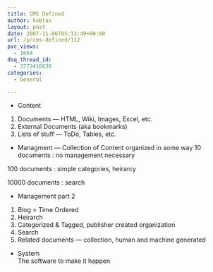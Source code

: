 ```yaml
---
title: CMS Defined
author: koblas
layout: post
date: 2007-11-06T05:13:49+00:00
url: /p/cms-defined/112
pvc_views:
  - 1664
dsq_thread_id:
  - 3772416638
categories:
  - General

---
```

  * Content
  1. Documents &#8212; HTML, Wiki, Images, Excel, etc. 
  2. External Documents (aka bookmarks) 
  3. Lists of stuff &#8212; ToDo, Tables, etc. 

  * Managment &#8212; Collection of Content organized in some way
10 documents
:   no management necessary 

100 documents
:   simple categories, heirarcy 

10000 documents
:   search 

  * Management part 2
  1. Blog = Time Ordered 
  2. Heirarch 
  3. Categorized & Tagged, publisher created organization
  4. Search 
  5. Related documents &#8212; collection, human and machine generated 

  * System        
    The software to make it happen
